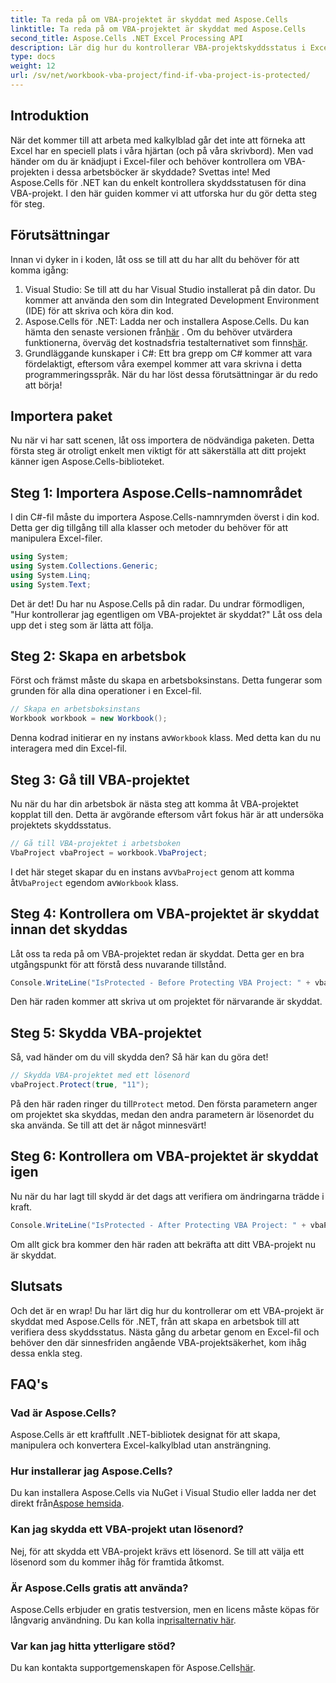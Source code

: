 ```yaml
---
title: Ta reda på om VBA-projektet är skyddat med Aspose.Cells
linktitle: Ta reda på om VBA-projektet är skyddat med Aspose.Cells
second_title: Aspose.Cells .NET Excel Processing API
description: Lär dig hur du kontrollerar VBA-projektskyddsstatus i Excel med Aspose.Cells för .NET, från skapande till verifiering. Enkel guide med kodexempel.
type: docs
weight: 12
url: /sv/net/workbook-vba-project/find-if-vba-project-is-protected/
---
```

## Introduktion
När det kommer till att arbeta med kalkylblad går det inte att förneka att Excel har en speciell plats i våra hjärtan (och på våra skrivbord). Men vad händer om du är knädjupt i Excel-filer och behöver kontrollera om VBA-projekten i dessa arbetsböcker är skyddade? Svettas inte! Med Aspose.Cells för .NET kan du enkelt kontrollera skyddsstatusen för dina VBA-projekt. I den här guiden kommer vi att utforska hur du gör detta steg för steg.
## Förutsättningar
Innan vi dyker in i koden, låt oss se till att du har allt du behöver för att komma igång:
1. Visual Studio: Se till att du har Visual Studio installerat på din dator. Du kommer att använda den som din Integrated Development Environment (IDE) för att skriva och köra din kod.
2.  Aspose.Cells för .NET: Ladda ner och installera Aspose.Cells. Du kan hämta den senaste versionen från[här](https://releases.aspose.com/cells/net/) . Om du behöver utvärdera funktionerna, överväg det kostnadsfria testalternativet som finns[här](https://releases.aspose.com/).
3. Grundläggande kunskaper i C#: Ett bra grepp om C# kommer att vara fördelaktigt, eftersom våra exempel kommer att vara skrivna i detta programmeringsspråk.
När du har löst dessa förutsättningar är du redo att börja!
## Importera paket
Nu när vi har satt scenen, låt oss importera de nödvändiga paketen. Detta första steg är otroligt enkelt men viktigt för att säkerställa att ditt projekt känner igen Aspose.Cells-biblioteket.
## Steg 1: Importera Aspose.Cells-namnområdet
I din C#-fil måste du importera Aspose.Cells-namnrymden överst i din kod. Detta ger dig tillgång till alla klasser och metoder du behöver för att manipulera Excel-filer.
```csharp
using System;
using System.Collections.Generic;
using System.Linq;
using System.Text;
```
Det är det! Du har nu Aspose.Cells på din radar.
Du undrar förmodligen, "Hur kontrollerar jag egentligen om VBA-projektet är skyddat?" Låt oss dela upp det i steg som är lätta att följa.
## Steg 2: Skapa en arbetsbok
Först och främst måste du skapa en arbetsboksinstans. Detta fungerar som grunden för alla dina operationer i en Excel-fil.
```csharp
// Skapa en arbetsboksinstans
Workbook workbook = new Workbook();
```
 Denna kodrad initierar en ny instans av`Workbook` klass. Med detta kan du nu interagera med din Excel-fil.
## Steg 3: Gå till VBA-projektet
Nu när du har din arbetsbok är nästa steg att komma åt VBA-projektet kopplat till den. Detta är avgörande eftersom vårt fokus här är att undersöka projektets skyddsstatus.
```csharp
// Gå till VBA-projektet i arbetsboken
VbaProject vbaProject = workbook.VbaProject;
```
 I det här steget skapar du en instans av`VbaProject` genom att komma åt`VbaProject` egendom av`Workbook` klass.
## Steg 4: Kontrollera om VBA-projektet är skyddat innan det skyddas
Låt oss ta reda på om VBA-projektet redan är skyddat. Detta ger en bra utgångspunkt för att förstå dess nuvarande tillstånd. 
```csharp
Console.WriteLine("IsProtected - Before Protecting VBA Project: " + vbaProject.IsProtected);
```
Den här raden kommer att skriva ut om projektet för närvarande är skyddat. 
## Steg 5: Skydda VBA-projektet
Så, vad händer om du vill skydda den? Så här kan du göra det! 
```csharp
// Skydda VBA-projektet med ett lösenord
vbaProject.Protect(true, "11");
```
 På den här raden ringer du till`Protect` metod. Den första parametern anger om projektet ska skyddas, medan den andra parametern är lösenordet du ska använda. Se till att det är något minnesvärt!
## Steg 6: Kontrollera om VBA-projektet är skyddat igen
Nu när du har lagt till skydd är det dags att verifiera om ändringarna trädde i kraft. 
```csharp
Console.WriteLine("IsProtected - After Protecting VBA Project: " + vbaProject.IsProtected);
```
Om allt gick bra kommer den här raden att bekräfta att ditt VBA-projekt nu är skyddat.
## Slutsats
Och det är en wrap! Du har lärt dig hur du kontrollerar om ett VBA-projekt är skyddat med Aspose.Cells för .NET, från att skapa en arbetsbok till att verifiera dess skyddsstatus. Nästa gång du arbetar genom en Excel-fil och behöver den där sinnesfriden angående VBA-projektsäkerhet, kom ihåg dessa enkla steg. 
## FAQ's
### Vad är Aspose.Cells?  
Aspose.Cells är ett kraftfullt .NET-bibliotek designat för att skapa, manipulera och konvertera Excel-kalkylblad utan ansträngning.
### Hur installerar jag Aspose.Cells?  
 Du kan installera Aspose.Cells via NuGet i Visual Studio eller ladda ner det direkt från[Aspose hemsida](https://releases.aspose.com/cells/net/).
### Kan jag skydda ett VBA-projekt utan lösenord?  
Nej, för att skydda ett VBA-projekt krävs ett lösenord. Se till att välja ett lösenord som du kommer ihåg för framtida åtkomst.
### Är Aspose.Cells gratis att använda?  
 Aspose.Cells erbjuder en gratis testversion, men en licens måste köpas för långvarig användning. Du kan kolla in[prisalternativ här](https://purchase.aspose.com/buy).
### Var kan jag hitta ytterligare stöd?  
 Du kan kontakta supportgemenskapen för Aspose.Cells[här](https://forum.aspose.com/c/cells/9).